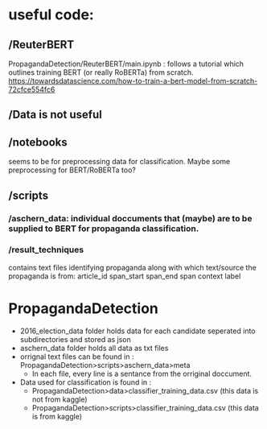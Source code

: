 # useful code:

## /ReuterBERT
PropagandaDetection/ReuterBERT/main.ipynb : follows a tutorial which outlines training BERT (or really RoBERTa) from scratch. https://towardsdatascience.com/how-to-train-a-bert-model-from-scratch-72cfce554fc6

## /Data is not useful

## /notebooks
seems to be for preprocessing data for classification. Maybe some preprocessing for BERT/RoBERTa too?

## /scripts

### /aschern_data: individual doccuments that (maybe) are to be supplied to BERT for propaganda classification.

### /result_techniques 
contains text files identifying propaganda along with which text/source the propaganda is from: article_id	span_start	span_end	span	context	label


# PropagandaDetection

- 2016_election_data folder holds data for each candidate seperated into subdirectories and stored as json
- aschern_data folder holds all data as txt files
- orrignal text files can be found in : PropagandaDetection>scripts>aschern_data>meta
    - In each file, every line is a sentance from the orriginal doccument.
- Data used for classification is found in :
    - PropagandaDetection>data>classifier_training_data.csv    (this data is not from kaggle)
    - PropagandaDetection>scripts>classifier_training_data.csv (this data is from kaggle)
